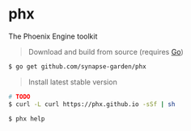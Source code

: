 # phx
The Phoenix Engine toolkit

> Download and build from source (requires [Go](https://golang.org/doc/install#install))

```sh
$ go get github.com/synapse-garden/phx
```

> Install latest stable version

```sh
# TODO
$ curl -L curl https://phx.github.io -sSf | sh
```

```sh
$ phx help
```
